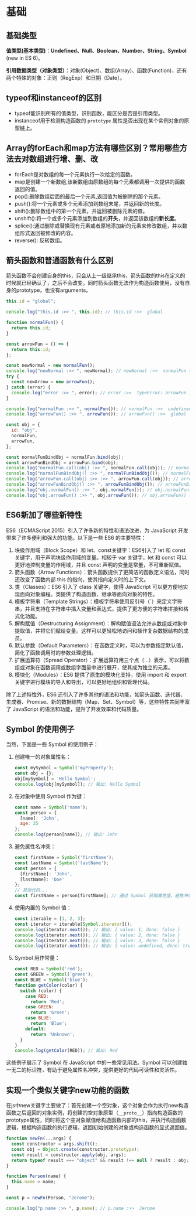 # 基础

## 基础类型

**值类型(基本类型)**：**Undefined、Null、Boolean、Number、String、Symbol** (new in ES 6)。

**引用数据类型（对象类型）**：对象(Object)、数组(Array)、函数(Function)，还有两个特殊的对象：正则（RegExp）和日期（Date）。

## typeof和instanceof的区别

- typeof能识别所有的值类型，识别函数，能区分是否是引用类型。
- instanceof用于检测构造函数的 `prototype` 属性是否出现在某个实例对象的原型链上。

## Array的forEach和map方法有哪些区别？常用哪些方法去对数组进行增、删、改

- forEach是对数组的每一个元素执行一次给定的函数。
- map是创建一个新数组,该新数组由原数组的每个元素都调用一次提供的函数返回的值。
- pop():删除数组后面的最后一个元素,返回值为被删除的那个元素。
- push():将一个元素或多个元素添加到数组末尾，并返回新的长度。
- shift():删除数组中的第一个元素，并返回被删除元素的值。
- unshift():将一个或多个元素添加到数组的**开头**，并返回该数组的**新长度**。
- splice():通过删除或替换现有元素或者原地添加新的元素来修改数组，并以数组形式返回被修改的内容。
- reverse(): 反转数组。

## 箭头函数和普通函数有什么区别

箭头函数不会创建自身的this，只会从上一级继承this，箭头函数的this在定义的时候就已经确认了，之后不会改变。同时箭头函数无法作为构造函数使用，没有自身的prototype，也没有arguments。

```js
this.id = "global";

console.log("this.id :>> ", this.id); // this.id :>>  global

function normalFun() {
  return this.id;
}

const arrowFun = () => {
  return this.id;
};

const newNormal = new normalFun();
console.log("newNormal :>> ", newNormal); // newNormal :>>  normalFun {}
try {
  const newArrow = new arrowFun();
} catch (error) {
  console.log("error :>> ", error); // error :>>  TypeError: arrowFun is not a constructor
}

console.log("normalFun :>> ", normalFun()); // normalFun :>>  undefined
console.log("arrowFun() :>> ", arrowFun()); // arrowFun() :>>  global

const obj = {
  id: "obj",
  normalFun,
  arrowFun,
};

const normalFunBindObj = normalFun.bind(obj);
const arrowFunBindObj = arrowFun.bind(obj);
console.log("normalFun.call(obj) :>> ", normalFun.call(obj)); // normalFun.call(obj) :>>  obj
console.log("normalFunBindObj() :>> ", normalFunBindObj()); // normalFunBindObj() :>>  obj
console.log("arrowFun.call(obj) :>> :>> ", arrowFun.call(obj)); // arrowFun.call(obj) :>> :>>  global
console.log("arrowFunBindObj() :>> ", arrowFunBindObj()); // arrowFunBindObj() :>>  global
console.log("obj.normalFun() :>> ", obj.normalFun()); // obj.normalFun() :>>  obj
console.log("obj.arrowFun() :>> ", obj.arrowFun()); // obj.arrowFun() :>>  global
```



## ES6新加了哪些新特性

ES6（ECMAScript 2015）引入了许多新的特性和语法改进，为 JavaScript 开发带来了许多便利和强大的功能。以下是一些 ES6 的主要特性：

1. 块级作用域（Block Scope）和 let、const关键字：ES6引入了 let 和 const 关键字，用于声明块级作用域的变量。相较于 var 关键字，let 和 const 可以更好地控制变量的作用域，并且 const 声明的变量是常量，不可重新赋值。
2. 箭头函数（Arrow Functions）：箭头函数提供了更简洁的函数定义语法，同时还改变了函数内部 this 的指向，使其指向定义时的上下文。
3. 类（Classes）：ES6 引入了 class 关键字，使得 JavaScript 可以更方便地实现面向对象编程。类提供了构造函数、继承等面向对象的特性。
4. 模板字符串（Template Strings）：模板字符串使用反引号（`）来定义字符串，并且支持在字符串中插入变量和表达式，提供了更方便的字符串拼接和格式化功能。
5. 解构赋值（Destructuring Assignment）：解构赋值语法允许从数组或对象中提取值，并将它们赋给变量。这样可以更轻松地访问和操作复杂数据结构的成员。
6. 默认参数（Default Parameters）：在函数定义时，可以为参数指定默认值，简化了函数调用时的参数处理逻辑。
7. 扩展运算符（Spread Operator）：扩展运算符用三个点（...）表示，可以将数组或对象在函数调用或数组字面量中进行展开，使其成为独立的元素。
8. 模块化（Modules）：ES6 提供了原生的模块化支持，使用 import 和 export 关键字进行模块的导入和导出，可以更好地组织和管理代码。

除了上述特性外，ES6 还引入了许多其他的语法和功能，如箭头函数、迭代器、生成器、Promise、新的数据结构（Map、Set、Symbol）等，这些特性共同丰富了 JavaScript 的语法和功能，提升了开发效率和代码质量。



## Symbol 的使用例子

当然，下面是一些 Symbol 的使用例子：

1. 创建唯一的对象属性名：

   ```js
   const mySymbol = Symbol('myProperty');
   const obj = {};
   obj[mySymbol] = 'Hello Symbol';
   console.log(obj[mySymbol]); // 输出: Hello Symbol
   ```

2. 在对象中使用 Symbol 作为键：

   ```js
   const name = Symbol('name');
   const person = {
     [name]: 'John',
     age: 25
   };
   console.log(person[name]); // 输出: John
   ```

3. 避免属性名冲突：

   ```js
   const firstName = Symbol('firstName');
   const lastName = Symbol('lastName');
   const person = {
     [firstName]: 'John',
     [lastName]: 'Doe'
   };
   // 其他代码...
   const firstName = person[firstName]; // 通过 Symbol 获取属性值，避免冲突
   ```

4. 使用内置的 Symbol 值：

   ```js
   const iterable = [1, 2, 3];
   const iterator = iterable[Symbol.iterator]();
   console.log(iterator.next()); // 输出: { value: 1, done: false }
   console.log(iterator.next()); // 输出: { value: 2, done: false }
   console.log(iterator.next()); // 输出: { value: 3, done: false }
   console.log(iterator.next()); // 输出: { value: undefined, done: true }
   ```

5. Symbol 用作常量：

   ```js
   const RED = Symbol('red');
   const GREEN = Symbol('green');
   const BLUE = Symbol('blue');
   function getColor(color) {
     switch (color) {
       case RED:
         return 'Red';
       case GREEN:
         return 'Green';
       case BLUE:
         return 'Blue';
       default:
         return 'Unknown';
     }
   }
   console.log(getColor(RED)); // 输出: Red
   ```

这些例子展示了 Symbol 在 JavaScript 中的一些常见用法。Symbol 可以创建独一无二的标识符，有助于避免属性名冲突，提供更好的代码可读性和灵活性。

## 实现一个类似关键字new功能的函数

在js中new关键字主要做了：首先创建一个空对象，这个对象会作为执行new构造函数之后返回的对象实例，将创建的空对象原型（`__proto__`）指向构造函数的prototype属性，同时将这个空对象赋值给构造函数内部的this，并执行构造函数逻辑，根据构造函数的执行逻辑，返回初始创建的对象或构造函数的显式返回值。

```js
function newFn(...args) {
  const constructor = args.shift();
  const obj = Object.create(constructor.prototype);
  const result = constructor.apply(obj, args);
  return typeof result === "object" && result !== null ? result : obj;
}

function Person(name) {
  this.name = name;
}

const p = newFn(Person, "Jerome");

console.log("p.name :>> ", p.name); // p.name :>>  Jerome
```

